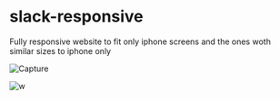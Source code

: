 # slack-responsive
Fully responsive website to fit only iphone screens and the ones woth similar sizes to iphone only



![Capture](https://user-images.githubusercontent.com/44953808/121336320-11d35400-c924-11eb-812f-99a15130b4ca.PNG)



![w](https://user-images.githubusercontent.com/44953808/121336396-244d8d80-c924-11eb-97a7-a77b9d3ef536.PNG)

